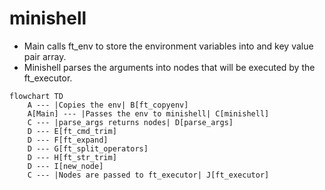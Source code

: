 # minishell

- Main calls ft_env to store the environment variables into and key value pair array.
- Minishell parses the arguments into nodes that will be executed by the ft_executor.

```mermaid
flowchart TD
    A --- |Copies the env| B[ft_copyenv]
    A[Main] --- |Passes the env to minishell| C[minishell]
    C --- |parse_args returns nodes| D[parse_args]
    D --- E[ft_cmd_trim]
    D --- F[ft_expand]
    D --- G[ft_split_operators]
    D --- H[ft_str_trim]
    D --- I[new_node]
    C --- |Nodes are passed to ft_executor| J[ft_executor]
```
